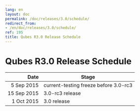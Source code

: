 ```yaml
---
lang: en
layout: doc
permalink: /doc/releases/3.0/schedule/
redirect_from:
- /en/doc/releases/3.0/schedule/
ref: 195
title: Qubes R3.0 Release Schedule
---
```


Qubes R3.0 Release Schedule
===========================

|  Date       | Stage                                 |
| -----------:| ------------------------------------- |
|  5 Sep 2015 | current-testing freeze before 3.0-rc3 |
| 15 Sep 2015 | 3.0-rc3 release                       |
|  1 Oct 2015 | 3.0 release                           |
